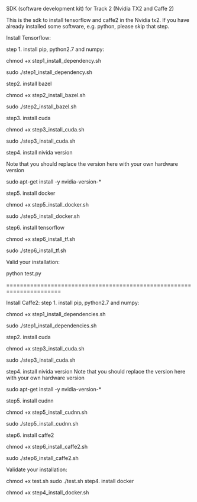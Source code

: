 SDK (software development kit) for Track 2 (Nvidia TX2 and Caffe 2)

This is the sdk to install tensorflow and caffe2 in the Nvidia tx2. If you have already installed some software, e.g. python, please skip that step.

Install Tensorflow:

step 1. install pip, python2.7 and numpy:

chmod +x step1_install_dependency.sh

sudo ./step1_install_dependency.sh

step2. install bazel

chmod +x step2_install_bazel.sh

sudo ./step2_install_bazel.sh

step3. install cuda

chmod +x step3_install_cuda.sh

sudo ./step3_install_cuda.sh

step4. install nivida version

Note that you should replace the version here with your own hardware version

sudo apt-get install -y nvidia-version-*

step5. install docker

chmod +x step5_install_docker.sh

sudo ./step5_install_docker.sh

step6. install tensorflow

chmod +x step6_install_tf.sh

sudo ./step6_install_tf.sh

Valid your installation:

python test.py

======================================================================

Install Caffe2: step 1. install pip, python2.7 and numpy:

chmod +x step1_install_dependencies.sh

sudo ./step1_install_dependencies.sh

step2. install cuda

chmod +x step3_install_cuda.sh

sudo ./step3_install_cuda.sh

step4. install nivida version Note that you should replace the version here with your own hardware version

sudo apt-get install -y nvidia-version-*

step5. install cudnn

chmod +x step5_install_cudnn.sh

sudo ./step5_install_cudnn.sh

step6. install caffe2

chmod +x step6_install_caffe2.sh

sudo ./step6_install_caffe2.sh

Validate your installation:

chmod +x test.sh sudo ./test.sh step4. install docker

chmod +x step4_install_docker.sh
